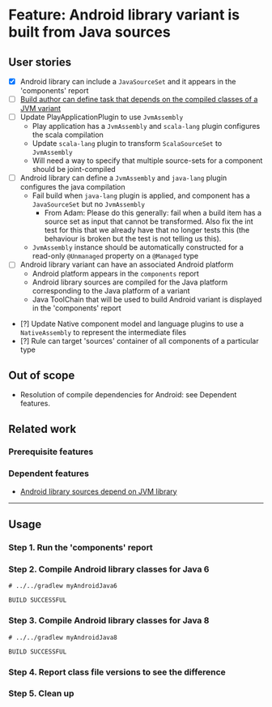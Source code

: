# Feature: Android library variant is built from Java sources

## User stories

- [x] Android library can include a `JavaSourceSet` and it appears in the 'components' report
- [ ] [Build author can define task that depends on the compiled classes of a JVM variant](./1a-introduce-jvmassembly)
- [ ] Update PlayApplicationPlugin to use `JvmAssembly`
    - Play application has a `JvmAssembly` and `scala-lang` plugin configures the scala compilation
    - Update `scala-lang` plugin to transform `ScalaSourceSet` to `JvmAssembly`
    - Will need a way to specify that multiple source-sets for a component should be joint-compiled
- [ ] Android library can define a `JvmAssembly` and `java-lang` plugin configures the java compilation
    - Fail build when `java-lang` plugin is applied, and component has a `JavaSourceSet` but no `JvmAssembly`
        - From Adam: Please do this generally: fail when a build item has a source set as input that cannot be transformed. Also fix the int test for this that we already have that no longer tests this (the behaviour is broken but the test is not telling us this).
    - `JvmAssembly` instance should be automatically constructed for a read-only `@Unmanaged` property on a `@Managed` type
- [ ] Android library variant can have an associated Android platform
    - Android platform appears in the `components` report
    - Android library sources are compiled for the Java platform corresponding to the Java platform of a variant
    - Java ToolChain that will be used to build Android variant is displayed in the 'components' report
- [?] Update Native component model and language plugins to use a `NativeAssembly` to represent the intermediate files
- [?] Rule can target 'sources' container of all components of a particular type

## Out of scope

- Resolution of compile dependencies for Android: see Dependent features.

## Related work

### Prerequisite features

### Dependent features

- [Android library sources depend on JVM library](../2-depends-on-jvm-library/README.md)

----

## Usage

### Step 1. Run the 'components' report

### Step 2. Compile Android library classes for Java 6

    # ../../gradlew myAndroidJava6

    BUILD SUCCESSFUL

### Step 3. Compile Android library classes for Java 8

    # ../../gradlew myAndroidJava8

    BUILD SUCCESSFUL

### Step 4. Report class file versions to see the difference

### Step 5. Clean up
